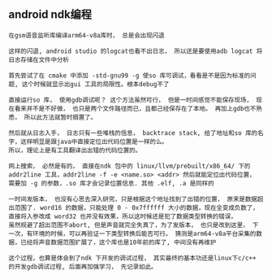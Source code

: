 
## android ndk编程

	在gsm语音监听库编译arm64-v8a库时， 总是会出现闪退

	这样的闪退, android studio 的logcat也看不出日志， 所以还是要使用adb logcat 将日志存储在文件中分析

	首先尝试了在 cmake 中添加 -std-gnu99 -g 使so 库可调试，看看是不是因为标准的问题, 这个时候就显示出gui 工具的局限性。根本debug不了 

	直接运行so 库， 使用gdb调试呢？ 这个方法虽然可行， 但是一时间感觉不能保存现场， 现在看来并不是不好做， 也只是两个文件路径而已，且都己经保存在了本地。 再加上gdb也不熟悉， 所以此方法就暂时搁置了。

	然后就从日志入手， 日志只有一些堆栈的信息， backtrace stack, 给了地址和so 库的名字，这样明显是跟java中直接定位出代码位置是一样的么。
	所以，理论上是有工具翻译出出错的代码位置的。

	网上搜索， 必然是有的， 直接在ndk 包中的 linux/llvm/prebuilt/x86_64/ 下的 addr2line 工具，addr2line -f -e <name.so> <addr> 然后就能定位出代码位置， 
	需要加 -g 的参数，.so 库才会记录位置信息. 其他 .elf, .a 是同样的

	一时间发版本， 也没有心思去深入研究，只是根据这个地址找到了出错的位置， 原来是数据超出范围了. word16 的数据，只能处理 0 - 0x7ffffff 大小的数据，现在全变成负数了， 直接将入参改成 word32 也并没有效果，所以这时候还是犯了数据类型转换的错误，
	虽然规避了超出范围不abort, 但是声音就完全失真了，为了发版本， 也只是改到这里， 下一次，有环境的时候，可以再验证一下类型转换后能否可行。 猜测是arm64-v8a平台采集的数据，已经将声音数据范围扩展了，这个库也是10年前的库了, 中间没有再维护

	这个过程，也算是体会到了ndk 下开发的调试过程， 其实最终的基本功还是linux下c/c++ 的开发gdb调试过程, 后面再加强学习， 先记录如此。

